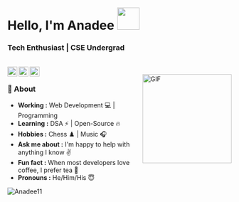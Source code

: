 <h1 align="Left"> Hello, I'm Anadee <img src="https://media.giphy.com/media/12oufCB0MyZ1Go/giphy.gif" width="50"> </h1>

<h3 align="Left">  Tech Enthusiast | CSE Undergrad </h3> <br>


<a href="https://twitter.com/Anadee11_?s=08">
  <img align="Left" alt="Anadee's Twitter" width="22px" src="https://cdn.jsdelivr.net/npm/simple-icons@v3/icons/twitter.svg" />
</a>
<a href="https://www.linkedin.com/in/anadee-yadav-11ay">
  <img align="Left" alt="Anadee's Linkdein" width="22px" src="https://cdn.jsdelivr.net/npm/simple-icons@v3/icons/linkedin.svg" />
</a>
<a href="https://github.com/Anadee11">
  <img align="Left" alt="Anadee's Github" width="22px" src="https://cdn.jsdelivr.net/npm/simple-icons@v3/icons/github.svg" />
</a>
</br>
<img align="right" alt="GIF" src="https://camo.githubusercontent.com/3b7c592ede97b6138ffd4b1cc1541c2f3b11fd39/687474703a2f2f33312e6d656469612e74756d626c722e636f6d2f31376665613932306666333665663466356238373764353231366137616164392f74756d626c725f6d6f39786a65387a5a34317163626975666f315f313238302e676966" height="200px" width ="200px"" />

### 🤔 About
-  **Working :**  Web Development :computer: | Programming  
-  **Learning :** DSA :zap: | Open-Source :fire:	
-  **Hobbies :** Chess ♟️ | Music :headphones:
-  **Ask me about :** I'm happy to help with anything I know :v:
-  **Fun fact :** When most developers love coffee, I prefer tea 🍵
-  **Pronouns :** He/Him/His :innocent:

<img align="center" src="https://camo.githubusercontent.com/1ce73e29e5be82b8e197fa02e80d11f805df72c6889cea9bd3a1fc3604b34877/68747470733a2f2f6769746875622d726561646d652d73746174732e76657263656c2e6170702f6170693f757365726e616d653d416e616e74373339332673686f775f69636f6e733d74727565267468656d653d7261646963616c267469746c655f636f6c6f723d38453244453226746578745f636f6c6f723d6666662669636f6e5f636f6c6f723d384532444532" alt="Anadee11" data-canonical-src="https://github-readme-stats.vercel.app/api?username=Anadee11&amp;show_icons=true&amp;theme=radical&amp;title_color=8E2DE2&amp;text_color=fff&amp;icon_color=8E2DE2" style="max-width:100%;">
